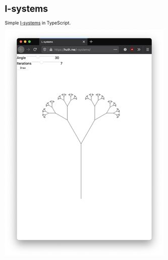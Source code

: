 # l-systems

Simple [l-systems](https://en.wikipedia.org/wiki/L-system) in TypeScript.

![Screen shot of a fractal tree with 30 degrees between branches](https://github.com/ahuth/l-systems/blob/main/screenshots/l-system-30.png)
